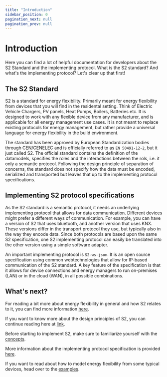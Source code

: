 ```yaml
---
title: "Introduction"
sidebar_position: 0
pagination_next: null
pagination_prev: null
---
```

# Introduction
Here you can find a lot of helpful documentation for developers about the S2 Standard and the implementing protocol. What is the S2 standard? And what's the implementing protocol? Let's clear up that first!

## The S2 Standard
S2 is a standard for energy flexibility. Primarily meant for energy flexibility from devices that you will find in the residental setting. Think of Electric Vehicle Chargers, PV panels, Heat Pumps, Boilers, Batteries etc. It is designed to work with any flexible device from any manufacturer, and is applicable for all energy management use cases. It is not meant to replace existing protocols for energy management, but rather provide a universal language for energy flexibility in the build environment.

The standard has been approved by European Standardization bodies through CEN/CENELEC and is officially referred to as `EN 50491-12-2`, but it just called S2. The official standard contains the definition of the datamodels, specifies the roles and the interactions between the rols, i.e. it only a semantic protocol. Following the design principle of separation of concerns, the standard does not specify how the data must be encoded, serialized and transported but leaves that up to the implementing protocol specifications.

## Implementing S2 protocol specifications
As the S2 standard is a semantic protocol, it needs an underlying implementing protocol that allows for data communication. Different devices might prefer a different ways of communication. For example, you can have a version of S2 that uses bluetooth, and another version that uses KNX. These versions differ in the transport protocol they use, but typically also in the way they encode data. Since both protocols are based upon the same S2 specification, one S2 implementing protocol can easily be translated into the other version using a simple software adapter.

An important implementing protocol is `S2-ws-json`. It is an open source specification using common webtechnologies that allow for IP-based communication of the S2 standard. A key feature of the specification is that it allows for device connections and energy managers to run on-premises (LAN) or in the cloud (WAN), in all possible combinations.

## What's next?
For reading a bit more about energy flexibility in general and how S2 relates to it, you can find more information [here](Background/Intro_energy_flexibility.md).

If you want to know more about the design principles of S2, you can continue reading here at [link](Concepts/Architecture.md).

Before starting to implement S2, make sure to familiarize yourself with the [concepts](Concepts/Architecture.md).

More information about the implementing protocol specification is provided [here](<S2 Json over Websockets/Introduction.md>).

If you want to read about how to model energy flexibility from some typical devices, head over to the [examples](Examples/Example_EV.md).